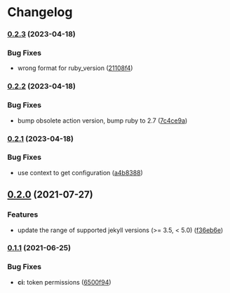 # Changelog

### [0.2.3](https://www.github.com/flant/jekyll_remote_plantuml_plugin/compare/v0.2.2...v0.2.3) (2023-04-18)


### Bug Fixes

* wrong format for ruby_version ([21108f4](https://www.github.com/flant/jekyll_remote_plantuml_plugin/commit/21108f469aecdaf21e46d805e34c2402b087cdd8))

### [0.2.2](https://www.github.com/flant/jekyll_remote_plantuml_plugin/compare/v0.2.1...v0.2.2) (2023-04-18)


### Bug Fixes

* bump obsolete action version, bump ruby to 2.7 ([7c4ce9a](https://www.github.com/flant/jekyll_remote_plantuml_plugin/commit/7c4ce9a56325f269a69cdf707554c12d49c4b98b))

### [0.2.1](https://www.github.com/flant/jekyll_remote_plantuml_plugin/compare/v0.2.0...v0.2.1) (2023-04-18)


### Bug Fixes

* use context to get configuration ([a4b8388](https://www.github.com/flant/jekyll_remote_plantuml_plugin/commit/a4b8388f3345f265ac0dea10e066b9db2730a53e))

## [0.2.0](https://www.github.com/flant/jekyll_remote_plantuml_plugin/compare/v0.1.1...v0.2.0) (2021-07-27)


### Features

* update the range of supported jekyll versions (>= 3.5, < 5.0) ([f36eb6e](https://www.github.com/flant/jekyll_remote_plantuml_plugin/commit/f36eb6ee5bc500025204c0319b4b458834137459))

### [0.1.1](https://www.github.com/flant/jekyll_remote_plantuml_plugin/compare/v0.1.0...v0.1.1) (2021-06-25)


### Bug Fixes

* **ci:** token permissions ([6500f94](https://www.github.com/flant/jekyll_remote_plantuml_plugin/commit/6500f94b11e6534ce3f8d5ee9c0ccec2c3466345))
